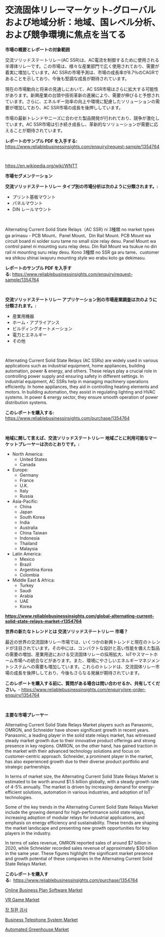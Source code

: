 <p><h1>交流固体リレーマーケット-グローバルおよび地域分析：地域、国レベル分析、および競争環境に焦点を当てる</h1></p><p><strong>市場の概要とレポートの対象範囲</strong></p>
<p><p>交流ソリッドステートリレー(AC SSR)は、AC電流を制御するために使用される半導体リレーです。この市場は、様々な産業部門で広く使用されており、需要が着実に増加しています。AC SSRの市場予測は、市場の成長率が8.7％のCAGRであることを示しており、今後も堅調な成長が期待されています。</p><p>現在の市場動向と将来の見通しにおいて、AC SSR市場はさらに拡大する可能性があります。新興産業の台頭や技術革新の進展により、需要が伸びると予想されています。さらに、エネルギー効率の向上や環境に配慮したソリューションの需要が増加しており、AC SSR市場の成長を後押ししています。</p><p>市場の最新トレンドやニーズに合わせた製品開発が行われており、競争が激化しています。AC SSR市場は引き続き成長し、革新的なソリューションが需要に応えることが期待されています。</p></p>
<p><strong>レポートのサンプル PDF を入手する:</strong> <a href="https://www.reliablebusinessinsights.com/enquiry/request-sample/1354764">https://www.reliablebusinessinsights.com/enquiry/request-sample/1354764</a></p>
<p>&nbsp;</p>
<p><a href="https://en.wikipedia.org/wiki/WNTT">https://en.wikipedia.org/wiki/WNTT</a></p>
<p><strong>市場セグメンテーション</strong></p>
<p><strong>交流ソリッドステートリレー タイプ別の市場分析は次のように分類されます。:</strong></p>
<p><ul><li>プリント基板マウント</li><li>パネルマウント</li><li>DIN レールマウント</li></ul></p>
<p>&nbsp;</p>
<p><p>Alternating Current Solid State Relays（AC SSR) ni 3種類 no market types ga arimasu - PCB Mount、Panel Mount、Din Rail Mount. PCB Mount wa circuit board ni solder suru tame no small size relay desu. Panel Mount wa control panel ni mounting suru relay desu. Din Rail Mount wa tsukue no din rail ni mounting suru relay desu. Kono 3種類 no SSR ga aru tame、customer wa shikou shinai iwayuru mounting style wo erabu koto ga dekimasu.</p></p>
<p><strong>レポートのサンプル PDF を入手する:</strong>&nbsp;<a href="https://www.reliablebusinessinsights.com/enquiry/request-sample/1354764">https://www.reliablebusinessinsights.com/enquiry/request-sample/1354764</a></p>
<p>&nbsp;</p>
<p><strong> 交流ソリッドステートリレー アプリケーション別の市場産業調査は次のように分類されます。:</strong></p>
<p><ul><li>産業用機器</li><li>ホーム・アプライアンス</li><li>ビルディングオートメーション</li><li>電力とエネルギー</li><li>その他</li></ul></p>
<p>&nbsp;</p>
<p><p>Alternating Current Solid State Relays (AC SSRs) are widely used in various applications such as industrial equipment, home appliances, building automation, power & energy, and others. These relays play a crucial role in controlling power supply and ensuring safety in different settings. In industrial equipment, AC SSRs help in managing machinery operations efficiently. In home appliances, they aid in controlling heating elements and motors. In building automation, they assist in regulating lighting and HVAC systems. In power & energy sector, they ensure smooth operation of power distribution systems.</p></p>
<p><strong>このレポートを購入する:</strong>&nbsp; <a href="https://www.reliablebusinessinsights.com/purchase/1354764">https://www.reliablebusinessinsights.com/purchase/1354764</a></p>
<p>&nbsp;</p>
<p><strong>地域に関して言えば、交流ソリッドステートリレー 地域ごとに利用可能なマーケットプレーヤーは次のとおりです。:</strong></p>
<p><ul>
    <li>
        North America:
        <ul>
            <li>United States</li>
            <li>Canada</li>
        </ul>
    </li>
    <li>
        Europe:
        <ul>
            <li>Germany</li>
            <li>France</li>
            <li>U.K.</li>
            <li>Italy</li>
            <li>Russia</li>
        </ul>
    </li>
    <li>
        Asia-Pacific:
        <ul>
            <li>China</li>
            <li>Japan</li>
            <li>South Korea</li>
            <li>India</li>
            <li>Australia</li>
            <li>China Taiwan</li>
            <li>Indonesia</li>
            <li>Thailand</li>
            <li>Malaysia</li>
        </ul>
    </li>
    <li>
        Latin America:
        <ul>
            <li>Mexico</li>
            <li>Brazil</li>
            <li>Argentina Korea</li>
            <li>Colombia</li>
        </ul>
    </li>
    <li>
        Middle East & Africa:
        <ul>
            <li>Turkey</li>
            <li>Saudi</li>
            <li>Arabia</li>
            <li>UAE</li>
            <li>Korea</li>
        </ul>
    </li>
    </ul></p>
<p><strong><a href="https://www.reliablebusinessinsights.com/global-alternating-current-solid-state-relays-market-r1354764">https://www.reliablebusinessinsights.com/global-alternating-current-solid-state-relays-market-r1354764</a></strong>&nbsp;</p>
<p><strong>世界の新たなトレンドとは 交流ソリッドステートリレー 市場？</strong></p>
<p><p>最近の世界の交流固体リレー市場では、いくつかの新興トレンドと現在のトレンドが注目されています。その中には、コンパクトな設計と高い性能を備えた製品の需要の増加、産業用途における交流固体リレーの採用拡大、IoTやスマートホーム市場への統合などがあります。また、環境にやさしいエネルギーマネジメントシステムへの需要も増加しています。これらのトレンドは、交流固体リレー市場の成長を後押ししており、今後もさらなる発展が期待されています。</p></p>
<p><strong>このレポートを購入する前に、質問がある場合は問い合わせるか、共有してください。</strong>- <a href="https://www.reliablebusinessinsights.com/enquiry/pre-order-enquiry/1354764">https://www.reliablebusinessinsights.com/enquiry/pre-order-enquiry/1354764</a></p>
<p>&nbsp;</p>
<p><strong>主要な市場プレーヤー</strong></p>
<p><p>Alternating Current Solid State Relays Market players such as Panasonic, OMRON, and Schneider have shown significant growth in recent years. Panasonic, a leading player in the solid state relays market, has witnessed steady market growth due to their innovative product offerings and strong presence in key regions. OMRON, on the other hand, has gained traction in the market with their advanced technology solutions and focus on customer-centric approach. Schneider, a prominent player in the market, has also experienced growth due to their diverse product portfolio and strategic partnerships.</p><p>In terms of market size, the Alternating Current Solid State Relays Market is estimated to be worth around $1.5 billion globally, with a steady growth rate of 4-5% annually. The market is driven by increasing demand for energy-efficient solutions, automation in various industries, and adoption of IoT technologies.</p><p>Some of the key trends in the Alternating Current Solid State Relays Market include the growing demand for high-performance solid state relays, increasing adoption of modular relays for industrial applications, and emphasis on energy efficiency and sustainability. These trends are shaping the market landscape and presenting new growth opportunities for key players in the industry.</p><p>In terms of sales revenue, OMRON reported sales of around $7 billion in 2020, while Schneider recorded sales revenue of approximately $30 billion in the same year. These figures highlight the significant market presence and growth potential of these companies in the Alternating Current Solid State Relays Market.</p></p>
<p><strong>このレポートを購入する:</strong>&nbsp;&nbsp;<a href="https://www.reliablebusinessinsights.com/purchase/1354764">https://www.reliablebusinessinsights.com/purchase/1354764</a></p>
<p><p><a href="https://github.com/prosalinda88/Market-Research-Report-List-5/blob/main/online-business-plan-software-market.md">Online Business Plan Software Market</a></p><p><a href="https://issuu.com/reportprime-2/docs/vr-game-market-size-2030.pptx">VR Game Market</a></p><p><a href="https://medium.com/@jerrodhilll68/%EA%B8%80%EB%A1%9C%EB%B2%8C-%EC%9C%84%EC%9E%A5-%EC%A7%88%EB%B3%91-%EC%A7%84%EB%8B%A8-%EC%8B%9C%EC%9E%A5-%EB%8F%99%ED%96%A5-%EC%84%B1%EC%9E%A5-%EA%B8%B0%ED%9A%8C-%EB%B0%8F-%EB%8F%84%EC%A0%84-%EC%98%88%EC%B8%A1-2024%EB%85%84%EB%B6%80%ED%84%B0-2031%EB%85%84%EA%B9%8C%EC%A7%80-efa9868bafd0">장 질환 검사</a></p><p><a href="https://github.com/NorbertYates/Market-Research-Report-List-6/blob/main/business-telephone-system-market.md">Business Telephone System Market</a></p><p><a href="https://issuu.com/reportprime-2/docs/automated-greenhouse-market-size-2030.pptx">Automated Greenhouse Market</a></p></p>
